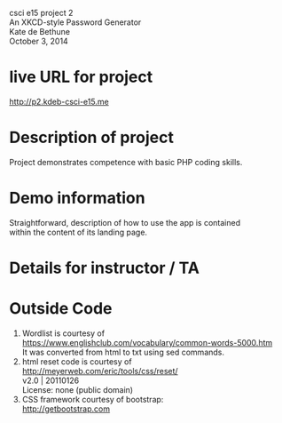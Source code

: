 csci e15 project 2 <br />
An XKCD-style Password Generator<br />
Kate de Bethune <br />
October 3, 2014<br />

# live URL for project
http://p2.kdeb-csci-e15.me

# Description of project
Project demonstrates competence with basic PHP coding skills. <br />

# Demo information
Straightforward, description of how to use the app is contained <br />
within the content of its landing page. <br />

# Details for instructor / TA

# Outside Code
1. Wordlist is courtesy of <br />
https://www.englishclub.com/vocabulary/common-words-5000.htm <br />
It was converted from html to txt using sed commands. <br />
2. html reset code is courtesy of <br />
   http://meyerweb.com/eric/tools/css/reset/ <br />
   v2.0 | 20110126 <br />
   License: none (public domain) <br />
3. CSS framework courtesy of bootstrap: <br />
	http://getbootstrap.com <br />
  

